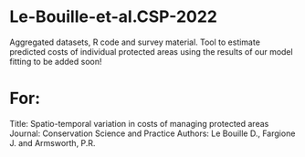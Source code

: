 # Le-Bouille-et-al.CSP-2022

Aggregated datasets, R code and survey material.
Tool to estimate predicted costs of individual protected areas using the results of our model fitting to be added soon!


# For:
Title: Spatio-temporal variation in costs of managing protected areas
Journal: Conservation Science and Practice 
Authors: Le Bouille D., Fargione J. and Armsworth, P.R.
